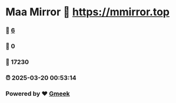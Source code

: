 # Maa Mirror :link: https://mmirror.top 
### :page_facing_up: [6](https://mmirror.top/tag.html) 
### :speech_balloon: 0 
### :hibiscus: 17230 
### :alarm_clock: 2025-03-20 00:53:14 
### Powered by :heart: [Gmeek](https://github.com/Meekdai/Gmeek)
